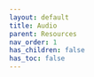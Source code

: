 ```yaml
---
layout: default
title: Audio
parent: Resources
nav_order: 1
has_children: false
has_toc: false
---
```

